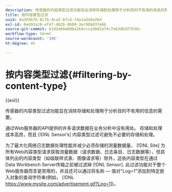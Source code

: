 ```yaml
---
description: 传感器的内容类型过滤功能旨在消除存储和处理用于分析目的不有用的信息的需要。
title: 按内容类型过滤
uuid: 8a3b567b-8c7b-4ca2-bfcb-74a1addda2bd
exl-id: 0ed93a18-ef47-462b-8609-3ec98b037e6b
source-git-commit: b1dda69a606a16dccca30d2a74c7e63dbd27936c
workflow-type: tm+mt
source-wordcount: '195'
ht-degree: 4%

---
```


# 按内容类型过滤{#filtering-by-content-type}

{{eol}}

传感器的内容类型过滤功能旨在消除存储和处理用于分析目的不有用的信息的需要。

通过Web服务器的API提供的许多请求数据在业务分析中没有用处。 存储和处理成本高昂，而且 [!DNL Sensor’s] 内容类型过滤可避免不必要的存储和处理。

为了最大化网络日志数据处理性能并减少必须存储的测量数据量， [!DNL Site] 为所有Web内容类型请求获取测量数据（请求数据、日志条目、日志数据等），但具体列出的内容类型（如级联样式表、图像请求等）除外，这些内容类型在通过Data Workbench Server传输之前被过滤掉 [!DNL Sensor]. 此过滤功能对于整个Web服务器而言是禁用的，并且还可以通过将名称 — 值对&quot;Log=1&quot;添加到特定嵌入对象的查询字符串(例如， [!DNL https://www.mysite.com/advertisement.gif?Log=1])。
